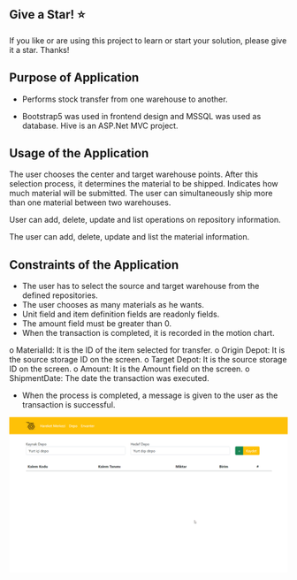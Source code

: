 ﻿## Give a Star! :star:
If you like or are using this project to learn or start your solution, please give it a star. Thanks!

## Purpose of Application
- Performs stock transfer from one warehouse to another.

* Bootstrap5 was used in frontend design and MSSQL was used as database. Hive is an ASP.Net MVC project.

## Usage of the Application
The user chooses the center and target warehouse points. After this selection process, it determines the material to be shipped. Indicates how much material will be submitted. The user can simultaneously ship more than one material between two warehouses.

User can add, delete, update and list operations on repository information.

The user can add, delete, update and list the material information.

## Constraints of the Application
- The user has to select the source and target warehouse from the defined repositories.
- The user chooses as many materials as he wants.
- Unit field and item definition fields are readonly fields.
- The amount field must be greater than 0.
- When the transaction is completed, it is recorded in the motion chart.

o MaterialId: It is the ID of the item selected for transfer.
o Origin Depot: It is the source storage ID on the screen.
o Target Depot: It is the source storage ID on the screen.
o Amount: It is the Amount field on the screen.
o ShipmentDate: The date the transaction was executed.

- When the process is completed, a message is given to the user as the transaction is successful.

![KOVAN](https://github.com/NisanurBulut/Kovan/blob/master/Trailers/Trailer_Kovan.gif)